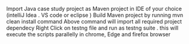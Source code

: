 Import Java case study project as Maven project in IDE of your choice (intelliJ Idea . VS code or eclipse )
Build Maven project by running mvn clean install command 
Above command will import all required project dependecy 
Right Click on testng file and run as testng suite . this will execute the scripts parallelly in chrome, Edge and firefox browser
